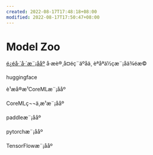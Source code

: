 ```yaml
---
created: 2022-08-17T17:48:18+08:00
modified: 2022-08-17T17:50:47+08:00
---
```


# Model Zoo

[é¿éå·´å·´æ¨¡ååº](https://modelscope.cn/#/models) å·æè®¸å¤éç¨äºåä¸ èªåªä½çæ¨¡åä¾éæ©

huggingface

è¹æå®æ¹CoreMLæ¨¡ååº

CoreMLç¬¬ä¸æ¹æ¨¡ååº

paddleæ¨¡ååº

pytorchæ¨¡ååº

TensorFlowæ¨¡ååº
